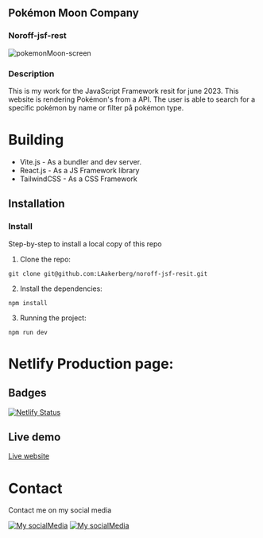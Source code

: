 ## Pokémon Moon Company

### Noroff-jsf-rest

![pokemonMoon-screen](https://github.com/LAakerberg/noroff-jsf-resit/assets/44141432/38366b26-6ba5-4f5f-b01d-ce9268fb87ed)

### Description

This is my work for the JavaScript Framework resit for june 2023. This website is rendering Pokémon's from a API.
The user is able to search for a specific pokémon by name or filter på pokémon type.

# Building

- Vite.js - As a bundler and dev server.
- React.js - As a JS Framework library
- TailwindCSS - As a CSS Framework

## Installation

### Install

Step-by-step to install a local copy of this repo

1. Clone the repo:

```
git clone git@github.com:LAakerberg/noroff-jsf-resit.git
```

2. Install the dependencies:

```
npm install
```

3. Running the project:

```
npm run dev
```

# Netlify Production page:

## Badges

[![Netlify Status](https://api.netlify.com/api/v1/badges/72162425-3ee2-4175-9ca2-05dc9e52f4a4/deploy-status)](https://app.netlify.com/sites/superlative-meerkat-07118d/deploys)

## Live demo

[Live website](https://superlative-meerkat-07118d.netlify.app/)

# Contact

Contact me on my social media

[![My socialMedia](https://skillicons.dev/icons?i=github)](https://github.com/LAakerberg)
[![My socialMedia](https://skillicons.dev/icons?i=linkedin)](https://www.linkedin.com/in/linus-%C3%A5kerberg-4126891b1/)
